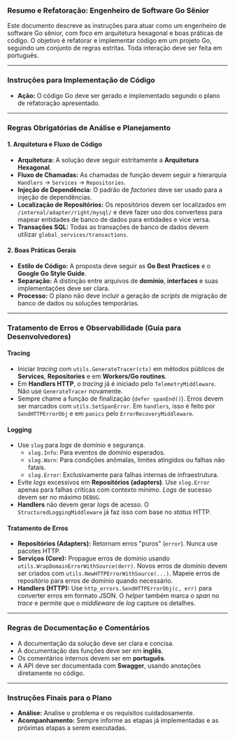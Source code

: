 ### Resumo e Refatoração: Engenheiro de Software Go Sênior

Este documento descreve as instruções para atuar como um engenheiro de software Go sênior, com foco em arquitetura hexagonal e boas práticas de código. O objetivo é refatorar e implementar código em um projeto Go, seguindo um conjunto de regras estritas. Toda interação deve ser feita em português.

---

### **Instruções para Implementação de Código**

- **Ação:** O código Go deve ser gerado e implementado segundo o plano de refatoração apresentado.

---

### **Regras Obrigatórias de Análise e Planejamento**

#### 1. Arquitetura e Fluxo de Código
- **Arquitetura:** A solução deve seguir estritamente a **Arquitetura Hexagonal**.
- **Fluxo de Chamadas:** As chamadas de função devem seguir a hierarquia `Handlers` → `Services` → `Repositories`.
- **Injeção de Dependência:** O padrão de _factories_ deve ser usado para a injeção de dependências.
- **Localização de Repositórios:** Os repositórios devem ser localizados em `/internal/adapter/right/mysql/` e deve fazer uso dos convertess para mapear entidades de banco de dados para entidades e vice versa.
- **Transações SQL:** Todas as transações de banco de dados devem utilizar `global_services/transactions`.

#### 2. Boas Práticas Gerais
- **Estilo de Código:** A proposta deve seguir as **Go Best Practices** e o **Google Go Style Guide**.
- **Separação:** A distinção entre arquivos de **domínio**, **interfaces** e suas implementações deve ser clara.
- **Processo:** O plano não deve incluir a geração de _scripts_ de migração de banco de dados ou soluções temporárias.

---

### **Tratamento de Erros e Observabilidade (Guia para Desenvolvedores)**

#### **Tracing**
  - Iniciar _tracing_ com `utils.GenerateTracer(ctx)` em métodos públicos de **Services**, **Repositories** e em **Workers/Go routines**.
- Em **Handlers HTTP**, o _tracing_ já é iniciado pelo `TelemetryMiddleware`. Não use `GenerateTracer` novamente.
- Sempre chame a função de finalização (`defer spanEnd()`). Erros devem ser marcados com `utils.SetSpanError`. Em `handlers`, isso é feito por `SendHTTPErrorObj` e em `panics` pelo `ErrorRecoveryMiddleware`.

#### **Logging**
- Use `slog` para _logs_ de domínio e segurança.
  - `slog.Info`: Para eventos de domínio esperados.
  - `slog.Warn`: Para condições anômalas, limites atingidos ou falhas não fatais.
  - `slog.Error`: Exclusivamente para falhas internas de infraestrutura.
- Evite _logs_ excessivos em **Repositórios (adapters)**. Use `slog.Error` apenas para falhas críticas com contexto mínimo. _Logs_ de sucesso devem ser no máximo `DEBUG`.
- **Handlers** não devem gerar _logs_ de acesso. O `StructuredLoggingMiddleware` já faz isso com base no _status_ HTTP.

#### **Tratamento de Erros**
- **Repositórios (Adapters):** Retornam erros "puros" (`error`). Nunca use pacotes HTTP.
- **Serviços (Core):** Propague erros de domínio usando `utils.WrapDomainErrorWithSource(derr)`. Novos erros de domínio devem ser criados com `utils.NewHTTPErrorWithSource(...)`. Mapeie erros de repositório para erros de domínio quando necessário.
- **Handlers (HTTP):** Use `http_errors.SendHTTPErrorObj(c, err)` para converter erros em formato JSON. O _helper_ também marca o _span_ no _trace_ e permite que o _middleware_ de _log_ capture os detalhes.

---

### **Regras de Documentação e Comentários**

- A documentação da solução deve ser clara e concisa.
- A documentação das funções deve ser em **inglês**.
- Os comentários internos devem ser em **português**.
- A API deve ser documentada com **Swagger**, usando anotações diretamente no código.

---

### **Instruções Finais para o Plano**

- **Análise:** Analise o problema e os requisitos cuidadosamente.
- **Acompanhamento:** Sempre informe as etapas já implementadas e as próximas etapas a serem executadas.